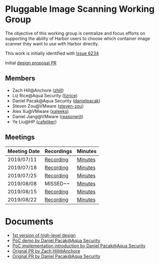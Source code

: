 # Pluggable Image Scanning Working Group

The objective of this working group is centralize and focus efforts on 
supporting the ability of Harbor users to choose which container image scanner
they want to use with Harbor directly.

This work is initially identified with [Issue 6234](https://github.com/goharbor/harbor/issues/6234)

Initial [design proposal PR](https://github.com/goharbor/community/pull/98)

## Members

* Zach Hill@Anchore ([zhill](https://github.com/zhill))
* Liz Rice@Aqua Security ([lizrice](https://github.com/lizrice))
* Daniel Pacak@Aqua Security ([danielpacak](https://github.com/danielpacak))
* Steven Zou@VMware ([steven-zou](https://github.com/steven-zou))
* Alex Xu@VMware ([xaleeks](https://github.com/xaleeks))
* Daniel Jiang@VMware ([reasonerjt](https://github.com/reasonerjt))
* Ye Liu@HP ([cafeliker](https://github.com/cafeliker))

## Meetings

| Meeting Date |                 Recordings             |    Minutes                       |
|--------------|----------------------------------------|----------------------------------|
| 2019/07/11   |[Recording](https://vmware.zoom.us/recording/share/4HQjTnOjf4OjrlK2HXHXRBwn4li7FbWzmFmx4Eo--bSwIumekTziMw?startTime=1562850526000)|[Minutes](https://drive.google.com/open?id=1zj-quucnsFo6Z2VMe25EjJFsDqdvDzkD)|
| 2019/07/18   |[Recording](https://vmware.zoom.us/recording/share/BstyNuO6q7hn48fhoO0iYv4GdwfbFhItUPV0zVcI3WCwIumekTziMw)|[Minutes](https://drive.google.com/open?id=1rJT-W8yw3hearme08DrlSYHRKuVzJ353)|
| 2019/07/25   |[Recording](https://vmware.zoom.us/recording/share/QNuFU34G9zEXUiAqfr4DBhVylBXqepapjfElwiAYrMywIumekTziMw)|[Minutes](https://drive.google.com/open?id=1I2OsIKH15nhgJgBHqAXEZGuYdytEqqAx)|
| 2019/08/08   | MISSED~~ | [Minutes](https://drive.google.com/file/d/1-uB-FOIoR562GiS8K7kDryApnad62DNP/view?usp=sharing)|
| 2019/08/15   | [Recording](https://VMware.zoom.us/recording/share/unJHiGOBEwcPiSq6GKACqczM5Xphy6BroYMzm6Ds12OwIumekTziMw?startTime=1565873935000)| [Minutes](https://drive.google.com/file/d/10JjHLykTmUOaLKg2_czKeMFF8RQd-S50/view?usp=sharing) |
| 2019/08/22 | [Recording](https://VMware.zoom.us/recording/share/CrHCTH5G8cL31lCAtjb-ZgwGCNPLdMe7yhtDxFyei8SwIumekTziMw?startTime=1566478748000) | [Minutes](https://drive.google.com/open?id=17Apx2zIKUQ8oXA7iHqkKu4rA9XnyN4B3)|

# Documents
- [1st version of high-level design](https://drive.google.com/open?id=1Na17WgMatiU6wFh_K4w-NIcOReC9P386)
- [PoC demo by Daniel Pacak@Aqua Security](https://aquasecurity-my.sharepoint.com/:v:/g/personal/daniel_pacak_aquasec_com/EULA35mJvlZLjAr_sER-PpgB2LJjIoNSpkKUEgnjpYhllg?e=KntmzF)
- [PoC implementation introduction by Daniel Pacak@Aqua Security](https://aquasecurity-my.sharepoint.com/:v:/g/personal/daniel_pacak_aquasec_com/ER-h4qjLIY5Np4OyUN8-KiEBMW74k6LYe_JRNdEyC4xhOg?e=V6d9F0)
- [Orignal PR by Zach Hill@Anchore](https://github.com/goharbor/community/pull/82)
- [Orignal PR by Daniel Pacak@Aqua Security](https://github.com/goharbor/community/pull/90)
